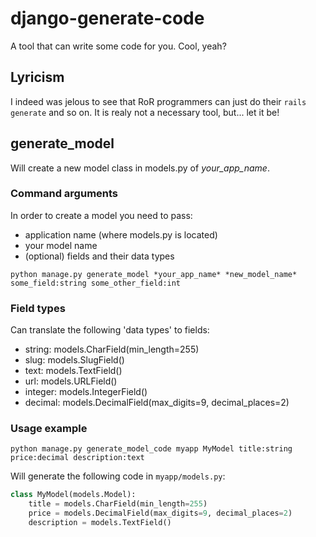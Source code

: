 # django-generate-code

A tool that can write some code for you. Cool, yeah?

## Lyricism

I indeed was jelous to see that RoR programmers can just do their ```rails generate``` and so on. 
It is realy not a necessary tool, but... let it be!

## generate\_model

Will create a new model class in models.py of *your_app_name*.

### Command arguments
In order to create a model you need to pass:
- application name (where models.py is located)
- your model name
- (optional) fields and their data types

```shell
python manage.py generate_model *your_app_name* *new_model_name* some_field:string some_other_field:int
```

### Field types

Can translate the following 'data types' to fields:
- string: models.CharField(min_length=255)
- slug: models.SlugField()
- text: models.TextField()
- url: models.URLField()
- integer: models.IntegerField()
- decimal: models.DecimalField(max_digits=9, decimal_places=2)

### Usage example

```shell
python manage.py generate_model_code myapp MyModel title:string price:decimal description:text
```

Will generate the following code in ```myapp/models.py```:

```python
class MyModel(models.Model):
    title = models.CharField(min_length=255)
    price = models.DecimalField(max_digits=9, decimal_places=2)
    description = models.TextField()
```
